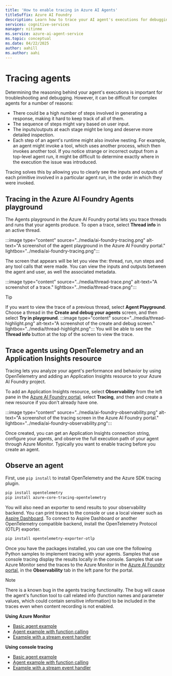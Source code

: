```yaml
---
title: 'How to enable tracing in Azure AI Agents'
titleSuffix: Azure AI Foundry
description: Learn how to trace your AI agent's executions for debugging and evaluation.
services: cognitive-services
manager: nitinme
ms.service: azure-ai-agent-service
ms.topic: conceptual
ms.date: 04/22/2025
author: aahill
ms.author: aahi
---
```


# Tracing agents

Determining the reasoning behind your agent's executions is important for troubleshooting and debugging. However, it can be difficult for complex agents for a number of reasons:
* There could be a high number of steps involved in generating a response, making it hard to keep track of all of them.
* The sequence of steps might vary based on user input.
* The inputs/outputs at each stage might be long and deserve more detailed inspection.
* Each step of an agent's runtime might also involve nesting. For example, an agent might invoke a tool, which uses another process, which then invokes another tool. If you notice strange or incorrect output from a top-level agent run, it might be difficult to determine exactly where in the execution the issue was introduced.

Tracing solves this by allowing you to clearly see the inputs and outputs of each primitive involved in a particular agent run, in the order in which they were invoked.

## Tracing in the Azure AI Foundry Agents playground

The Agents playground in the Azure AI Foundry portal lets you trace threads and runs that your agents produce. To open a trace, select **Thread info** in an active thread.  

:::image type="content" source="../media/ai-foundry-tracing.png" alt-text="A screenshot of the agent playground in the Azure AI Foundry portal." lightbox="../media/ai-foundry-tracing.png":::

The screen that appears will be let you view the: thread, run, run steps and any tool calls that were made. You can view the inputs and outputs between the agent and user, as well the associated metadata.

:::image type="content" source="../media/thread-trace.png" alt-text="A screenshot of a trace." lightbox="../media/thread-trace.png":::

> [!TIP]
> If you want to view the trace of a previous thread, select **Agent Playground**. Choose a thread in the **Create and debug your agents** screen, and then select **Try in playground**.
> :::image type="content" source="../media/thread-highlight.png" alt-text="A screenshot of the create and debug screen." lightbox="../media/thread-highlight.png":::
> You will be able to see the **Thread info** button at the top of the screen to view the trace. 

## Trace agents using OpenTelemetry and an Application Insights resource

Tracing lets you analyze your agent's performance and behavior by using OpenTelemetry and adding an Application Insights resource to your Azure AI Foundry project. 

To add an Application Insights resource, select **Observability** from the left pane in the [Azure AI Foundry portal](https://ai.azure.com/), select **Tracing**, and then and create a new resource if you don't already have one.

:::image type="content" source="../media/ai-foundry-observability.png" alt-text="A screenshot of the tracing screen in the Azure AI Foundry portal." lightbox="../media/ai-foundry-observability.png":::

Once created, you can get an Application Insights connection string, configure your agents, and observe the full execution path of your agent through Azure Monitor. Typically you want to enable tracing before you create an agent.

## Observe an agent

First, use `pip install` to install OpenTelemetry and the Azure SDK tracing plugin.

```bash
pip install opentelemetry
pip install azure-core-tracing-opentelemetry
```

You will also need an exporter to send results to your observability backend. You can print traces to the console or use a local viewer such as [Aspire Dashboard](/dotnet/aspire/fundamentals/dashboard/standalone?tabs=bash). To connect to Aspire Dashboard or another OpenTelemetry compatible backend, install the OpenTelemetry Protocol (OTLP) exporter.

```bash
pip install opentelemetry-exporter-otlp
```

Once you have the packages installed, you can use one the following Python samples to implement tracing with your agents. Samples that use console tracing display the results locally in the console. Samples that use Azure Monitor send the traces to the Azure Monitor in the [Azure AI Foundry portal](https://ai.azure.com/), in the **Observability** tab in the left pane for the portal.

> [!NOTE]
> There is a known bug in the agents tracing functionality. The bug will cause the agent's function tool to call related info (function names and parameter values, which could contain sensitive information) to be included in the traces even when content recording is not enabled.


**Using Azure Monitor**
* [Basic agent example](https://github.com/Azure/azure-sdk-for-python/blob/main/sdk/ai/azure-ai-projects/samples/agents/sample_agents_basics_with_azure_monitor_tracing.py)  
* [Agent example with function calling](https://github.com/Azure/azure-sdk-for-python/blob/main/sdk/ai/azure-ai-projects/samples/agents/sample_agents_functions_with_azure_monitor_tracing.py)
* [Example with a stream event handler](https://github.com/Azure/azure-sdk-for-python/blob/main/sdk/ai/azure-ai-projects/samples/agents/sample_agents_stream_eventhandler_with_azure_monitor_tracing.py)

**Using console tracing**
* [Basic agent example](https://github.com/Azure/azure-sdk-for-python/blob/main/sdk/ai/azure-ai-projects/samples/agents/sample_agents_basics_with_console_tracing.py)
* [Agent example with function calling](https://github.com/Azure/azure-sdk-for-python/blob/main/sdk/ai/azure-ai-projects/samples/agents/sample_agents_functions_with_console_tracing.py)
* [Example with a stream event handler](https://github.com/Azure/azure-sdk-for-python/blob/main/sdk/ai/azure-ai-projects/samples/agents/sample_agents_stream_eventhandler_with_console_tracing.py)


